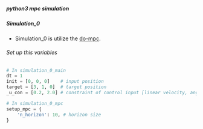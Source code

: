 ##### python3 mpc simulation

##### Simulation_0
* Simulation_0 is utilize the [do-mpc](https://github.com/YeongJunKim/do-mpc/tree/8e1e3539b40bb5b546e1bd251896ac34efcbdff5).

###### Set up this variables
``` python
# In simulation_0_main
dt = 1
init = [0, 0, 0]    # input position
target = [3, 1, 0]  # target position
_u_con = [0.2, 2.0] # constraint of control input [linear velocity, angular velocity]
```
``` python
# In simulation_0_mpc
setup_mpc = {
    'n_horizon': 10, # horizon size
}
```
